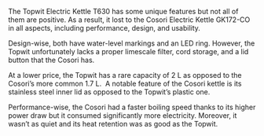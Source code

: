 The Topwit Electric Kettle T630 has some unique features but not all of them are positive. As a result, it lost to the Cosori Electric Kettle GK172-CO in all aspects, including performance, design, and usability.

Design-wise, both have water-level markings and an LED ring. However, the Topwit unfortunately lacks a proper limescale filter, cord storage, and a lid button that the Cosori has.

At a lower price, the Topwit has a rare capacity of 2 L as opposed to the Cosori’s more common 1.7 L.  A notable feature of the Cosori kettle is its stainless steel inner lid as opposed to the Topwit’s plastic one.

Performance-wise, the Cosori had a faster boiling speed thanks to its higher power draw but it consumed significantly more electricity. Moreover, it wasn’t as quiet and its heat retention was as good as the Topwit.